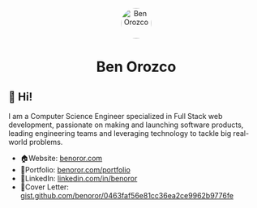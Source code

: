 <p align="center">
  <a href="https://benoror.com/">
    <img alt="Ben Orozco" src="https://avatars2.githubusercontent.com/u/119117?s=460&u=90226a2b669f648db10bcfcdea19a71b3bf667bb&v=4" width="60" style="border-radius: 60px;" />
  </a>
</p>
<h1 align="center">
  Ben Orozco
</h1>

## 👋 Hi!

I am a Computer Science Engineer specialized in Full Stack web development, passionate on making and launching software products, leading engineering teams and leveraging technology to tackle big real-world problems.

- 🏠Website: [benoror.com](https://benoror.com)
- 🚧Portfolio: [benoror.com/portfolio](https://benoror.com/portfolio)
- 💼LinkedIn: [linkedin.com/in/benoror](https://www.linkedin.com/in/benoror/)
- 📃Cover Letter: [gist.github.com/benoror/0463faf56e81cc36ea2ce9962b9776fe](https://gist.github.com/benoror/0463faf56e81cc36ea2ce9962b9776fe)
